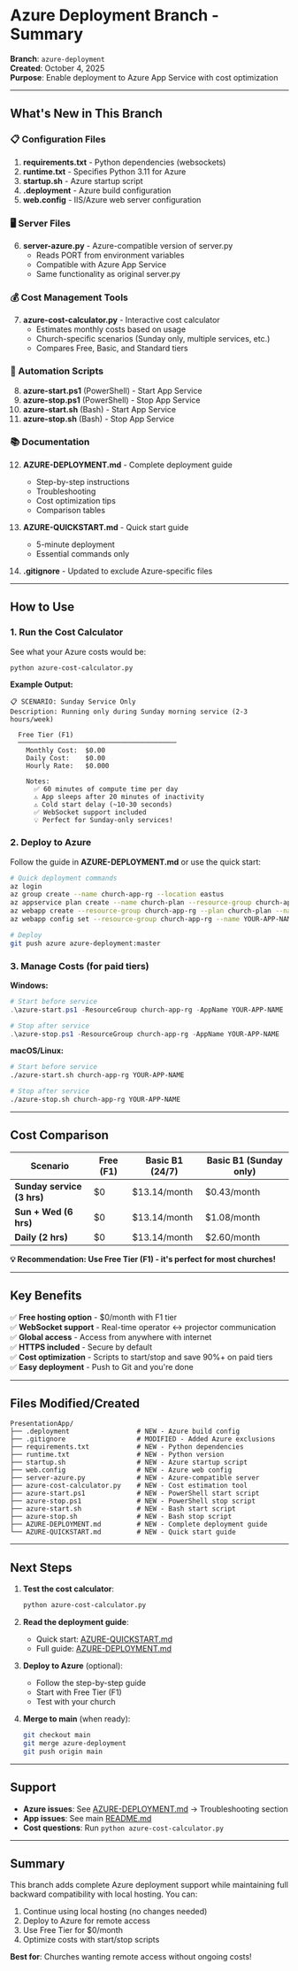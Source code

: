 # Azure Deployment Branch - Summary

**Branch**: `azure-deployment`  
**Created**: October 4, 2025  
**Purpose**: Enable deployment to Azure App Service with cost optimization

---

## What's New in This Branch

### 📋 Configuration Files

1. **requirements.txt** - Python dependencies (websockets)
2. **runtime.txt** - Specifies Python 3.11 for Azure
3. **startup.sh** - Azure startup script
4. **.deployment** - Azure build configuration
5. **web.config** - IIS/Azure web server configuration

### 🖥️ Server Files

6. **server-azure.py** - Azure-compatible version of server.py
   - Reads PORT from environment variables
   - Compatible with Azure App Service
   - Same functionality as original server.py

### 💰 Cost Management Tools

7. **azure-cost-calculator.py** - Interactive cost calculator
   - Estimates monthly costs based on usage
   - Church-specific scenarios (Sunday only, multiple services, etc.)
   - Compares Free, Basic, and Standard tiers

### 🔧 Automation Scripts

8. **azure-start.ps1** (PowerShell) - Start App Service
9. **azure-stop.ps1** (PowerShell) - Stop App Service
10. **azure-start.sh** (Bash) - Start App Service
11. **azure-stop.sh** (Bash) - Stop App Service

### 📚 Documentation

12. **AZURE-DEPLOYMENT.md** - Complete deployment guide
    - Step-by-step instructions
    - Troubleshooting
    - Cost optimization tips
    - Comparison tables

13. **AZURE-QUICKSTART.md** - Quick start guide
    - 5-minute deployment
    - Essential commands only

14. **.gitignore** - Updated to exclude Azure-specific files

---

## How to Use

### 1. Run the Cost Calculator

See what your Azure costs would be:

```bash
python azure-cost-calculator.py
```

**Example Output:**
```
📋 SCENARIO: Sunday Service Only
Description: Running only during Sunday morning service (2-3 hours/week)

  Free Tier (F1)
  ────────────────────────────────────────
    Monthly Cost:  $0.00
    Daily Cost:    $0.00
    Hourly Rate:   $0.000

    Notes:
      ✅ 60 minutes of compute time per day
      ⚠️ App sleeps after 20 minutes of inactivity
      ⚠️ Cold start delay (~10-30 seconds)
      ✅ WebSocket support included
      💡 Perfect for Sunday-only services!
```

### 2. Deploy to Azure

Follow the guide in **AZURE-DEPLOYMENT.md** or use the quick start:

```bash
# Quick deployment commands
az login
az group create --name church-app-rg --location eastus
az appservice plan create --name church-plan --resource-group church-app-rg --sku F1 --is-linux
az webapp create --resource-group church-app-rg --plan church-plan --name YOUR-APP-NAME --runtime "PYTHON:3.11"
az webapp config set --resource-group church-app-rg --name YOUR-APP-NAME --web-sockets-enabled true --startup-file "python server.py"

# Deploy
git push azure azure-deployment:master
```

### 3. Manage Costs (for paid tiers)

**Windows:**
```powershell
# Start before service
.\azure-start.ps1 -ResourceGroup church-app-rg -AppName YOUR-APP-NAME

# Stop after service
.\azure-stop.ps1 -ResourceGroup church-app-rg -AppName YOUR-APP-NAME
```

**macOS/Linux:**
```bash
# Start before service
./azure-start.sh church-app-rg YOUR-APP-NAME

# Stop after service
./azure-stop.sh church-app-rg YOUR-APP-NAME
```

---

## Cost Comparison

| Scenario | Free (F1) | Basic B1 (24/7) | Basic B1 (Sunday only) |
|----------|-----------|-----------------|------------------------|
| **Sunday service (3 hrs)** | $0 | $13.14/month | $0.43/month |
| **Sun + Wed (6 hrs)** | $0 | $13.14/month | $1.08/month |
| **Daily (2 hrs)** | $0 | $13.14/month | $2.60/month |

**💡 Recommendation: Use Free Tier (F1) - it's perfect for most churches!**

---

## Key Benefits

✅ **Free hosting option** - $0/month with F1 tier  
✅ **WebSocket support** - Real-time operator ↔ projector communication  
✅ **Global access** - Access from anywhere with internet  
✅ **HTTPS included** - Secure by default  
✅ **Cost optimization** - Scripts to start/stop and save 90%+ on paid tiers  
✅ **Easy deployment** - Push to Git and you're done  

---

## Files Modified/Created

```
PresentationApp/
├── .deployment                 # NEW - Azure build config
├── .gitignore                  # MODIFIED - Added Azure exclusions
├── requirements.txt            # NEW - Python dependencies
├── runtime.txt                 # NEW - Python version
├── startup.sh                  # NEW - Azure startup script
├── web.config                  # NEW - Azure web config
├── server-azure.py             # NEW - Azure-compatible server
├── azure-cost-calculator.py    # NEW - Cost estimation tool
├── azure-start.ps1             # NEW - PowerShell start script
├── azure-stop.ps1              # NEW - PowerShell stop script
├── azure-start.sh              # NEW - Bash start script
├── azure-stop.sh               # NEW - Bash stop script
├── AZURE-DEPLOYMENT.md         # NEW - Complete deployment guide
└── AZURE-QUICKSTART.md         # NEW - Quick start guide
```

---

## Next Steps

1. **Test the cost calculator**:
   ```bash
   python azure-cost-calculator.py
   ```

2. **Read the deployment guide**:
   - Quick start: [AZURE-QUICKSTART.md](AZURE-QUICKSTART.md)
   - Full guide: [AZURE-DEPLOYMENT.md](AZURE-DEPLOYMENT.md)

3. **Deploy to Azure** (optional):
   - Follow the step-by-step guide
   - Start with Free Tier (F1)
   - Test with your church

4. **Merge to main** (when ready):
   ```bash
   git checkout main
   git merge azure-deployment
   git push origin main
   ```

---

## Support

- **Azure issues**: See [AZURE-DEPLOYMENT.md](AZURE-DEPLOYMENT.md) → Troubleshooting section
- **App issues**: See main [README.md](README.md)
- **Cost questions**: Run `python azure-cost-calculator.py`

---

## Summary

This branch adds complete Azure deployment support while maintaining full backward compatibility with local hosting. You can:

1. Continue using local hosting (no changes needed)
2. Deploy to Azure for remote access
3. Use Free Tier for $0/month
4. Optimize costs with start/stop scripts

**Best for**: Churches wanting remote access without ongoing costs!
